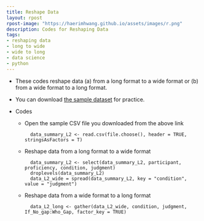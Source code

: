 ```yaml
---
title: Reshape Data
layout: rpost
rpost-image: "https://haerimhwang.github.io/assets/images/r.png"
description: Codes for Reshaping Data
tags:
- reshaping data
- long to wide
- wide to long
- data science 
- python
---
```


* These codes reshape data (a) from a long format to a wide format or (b) from a wide format to a long format.  
       
* You can download [the sample dataset](https://haerimhwang.github.io/assets/data/data_summary_L2.csv) for practice.  
        
* Codes
    
    * Open the sample CSV file you downloaded from the above link
        
            data_summary_L2 <- read.csv(file.choose(), header = TRUE, stringsAsFactors = T)
        
        
    * Reshape data from a long format to a wide format
        
            data_summary_L2 <- select(data_summary_L2, participant, proficiency, condition, judgment)
            droplevels(data_summary_L2)
            data_L2_wide = spread(data_summary_L2, key = "condition", value = "judgment")
    
        
    * Reshape data from a wide format to a long format
        
            data_L2_long <- gather(data_L2_wide, condition, judgment, If_No_gap:Who_Gap, factor_key = TRUE)
            
       
          
